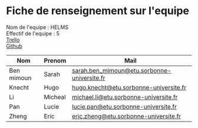 # Fiche de renseignement sur l'equipe 

Nom de l'equipe : HELMS  
Effectif  de l'equipe : 5  
<a href="https://trello.com/b/f5t3CRXe/lu2in013-projet-robot">Trello<a>  
<a href="https://github.com/uciie/LU2IN013/">Github <a>  

|Nom|Prenom|Mail|
|-|-|-|
|Ben mimoun|Sarah|sarah.ben_mimoun@etu.sorbonne-universite.fr|
|Knecht|Hugo|hugo.knecht@etu.sorbonne-universite.fr|
|Li|Micheal|michael.li@etu.sorbonne-universite.fr|
|Pan|Lucie|lucie.pan@etu.sorbonne-universite.fr|
|Zheng|Eric|eric.zheng@etu.sorbonne-universite.fr|